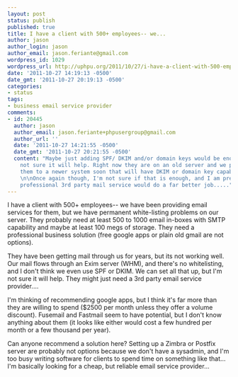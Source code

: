 ```yaml
---
layout: post
status: publish
published: true
title: I have a client with 500+ employees-- we...
author: jason
author_login: jason
author_email: jason.feriante@gmail.com
wordpress_id: 1029
wordpress_url: http://uphpu.org/2011/10/27/i-have-a-client-with-500-employees-we/
date: '2011-10-27 14:19:13 -0500'
date_gmt: '2011-10-27 20:19:13 -0500'
categories:
- status
tags:
- business email service provider
comments:
- id: 20445
  author: jason
  author_email: jason.feriante+phpusergroup@gmail.com
  author_url: ''
  date: '2011-10-27 14:21:55 -0500'
  date_gmt: '2011-10-27 20:21:55 -0500'
  content: "Maybe just adding SPF/ DKIM and/or domain keys would be enough--but I'm
    not sure it will help. Right now they are on an old server and we plan to migrate
    them to a newer system soon that will have DKIM or domain key capabilities...
    \n\nOnce again though, I'm not sure if that is enough, and I am pretty sure a
    professional 3rd party mail service would do a far better job....."
---
```

<p>I have a client with 500+ employees-- we have been providing email services for them, but we have permanent white-listing problems on our server. They probably need at least 500 to 1000 email in-boxes with SMTP capability and maybe at least 100 megs of storage. They need a professional business solution (free google apps or plain old gmail are not options).</p>
<p>They have been getting mail through us for years, but its not working well. Our mail flows through an Exim server (WHM), and there's no whitelisting, and I don't think we even use SPF or DKIM. We can set all that up, but I'm not sure it will help. They might just need a 3rd party email service provider.... </p>
<p>I'm thinking of recommending google apps, but I think it's far more than they are willing to spend ($2500 per month unless they offer a volume discount). Fusemail and Fastmail seem to have potential, but I don't know anything about them (it looks like either would cost a few hundred per month or a few thousand per year).</p>
<p>Can anyone recommend a solution here? Setting up a Zimbra or Postfix server are probably not options because we don't have a sysadmin, and I'm too busy writing software for clients to spend time on something like that... I'm basically looking for a cheap, but reliable email service provider...</p>
